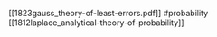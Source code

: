 [[1823gauss_theory-of-least-errors.pdf]]
#probability
[[1812laplace_analytical-theory-of-probability]]
